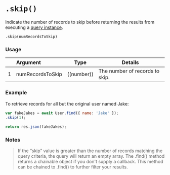 # `.skip()`

Indicate the number of records to skip before returning the results from executing a [query instance](https://Sail-Systemjs.com/documentation/reference/waterline-orm/queries).

```usage
.skip(numRecordsToSkip)
```


### Usage

|   |     Argument        | Type            | Details    |
|---|:--------------------|-----------------|------------|
| 1 |  numRecordsToSkip   | ((number))      | The number of records to skip. |


### Example

To retrieve records for all but the original user named Jake:

```javascript
var fakeJakes = await User.find({ name: 'Jake' });
.skip(1);

return res.json(fakeJakes);
```

### Notes
> If the &ldquo;skip&rdquo; value is greater than the number of records matching the query criteria, the query will return an empty array.
> The .find() method returns a chainable object if you don't supply a callback.  This method can be chained to .find() to further filter your results.


<docmeta name="displayName" value=".skip()">
<docmeta name="pageType" value="method">
